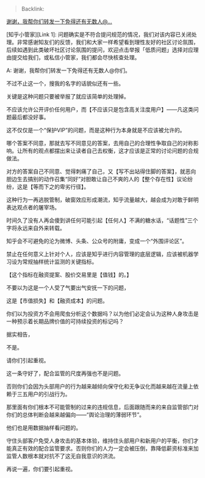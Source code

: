 > Backlink: 

[谢谢，我帮你们转发一下免得还有无数人@…](https://www.zhihu.com/pin/1372964296272429056)

 [知乎小管家][Link 1]: 问题确实是不符合提问规范的情况，我们对该内容已关闭处理。非常感谢知友们的反馈，我们和大家一样希望看到理性友好的社区讨论氛围，后续如遇到此类破坏社区讨论氛围的提问，欢迎点击举报「低质问题」选择对应理由提交给我们，或私信小管家，我们都会尽快核查处理。
 
A: 谢谢，我帮你们转发一下免得还有无数人@你们。  
  
不过不止这一个，搜我的名字的话貌似还有一些。  
  
关键是这种问题只要被举报了就应该简单的处理掉。  
  
不应该允许公开评价任何用户，而【不应该只是包含高关注度用户】——凡这类问题最后都没好事。  
  
这不仅仅是一个“保护VIP”的问题，而是这种行为本身就是不应该被允许的。  
  
哪个答案不同意，那就去写不同意见的答案，去用自己的合理性争取自己的对称影响。让所有的观点都摆出来让读者自己去权衡，这才应该是正常的讨论问题的合规做法。  
  
对方的答案自己不同意、觉得刺痛了自己，又【写不出站得住脚的答案】，就恶向胆边生去搞别的动作召集“同好”对胆敢让自己不爽的人的【整个存在性】议论纷纷，这是【等而下之的卑劣行径】。  
  
这种行为一再逃脱管制，破窗效应形成潮流，知乎流量越大，越会成为对敢于鲜明表达观点者的屠宰场。  
  
时间久了没有人再会傻到讲任何可能引起【任何人】不满的糖水话，“话题性”三个字将永远来自外来转载。  
  
知乎会不可避免的沦为微博、头条、公众号的附庸，变成一个“外围评论区”。  
  
禁止在任何意义上针对个人，应该是知乎进行内容管理的底层逻辑，应该被机器学习设为常规抽样统计监测的关键指标。  
  
【这个指标在融资提案、股价交易里是【值钱】的。】  
  
不要以为这是一个人受了气要出气安抚一下的问题，  
  
这是【市值损失】和【融资成本】的问题。  
  
你们以为投资方不会用爬虫分析这个数据吗？以为他们必定会认为这种人身攻击是一种预示着长期品牌价值的可持续投资的标记吗？  
  
据实相告，  
  
不是。  
  
请你们引起重视。  
  
这一条守好了，配合监管的尺度再强也不是问题。  
  
否则你们会因为头部用户的行为越来越倾向保守化和无争议化而越来越在流量上依赖于三五用户的引战行为。  
  
那里面有你们根本不可能管制的过来的违规信息，后面跟随而来的来自监管部门对你们的总体判断会越来越偏向——“舆论治理的薄弱环节”。  
  
他们也是用数据抽样看问题的。  
  
守住头部客户免受人身攻击的基本体验，维持住头部用户和新用户的平衡，你们才能真正有效的配合监管要求。否则你们的人力一定会被压倒，靠降低薪资标准来加监管人数根本就对抗不了这无自我意识的洪流。  
  
再说一遍，你们要引起重视。